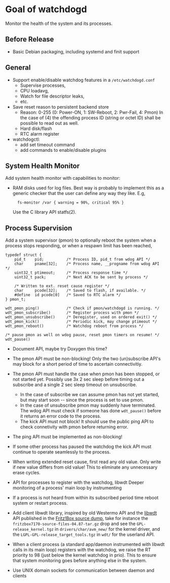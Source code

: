 Goal of watchdogd
=================

Monitor the health of the system and its processes.

Before Release
--------------

* Basic Debian packaging, including systemd and finit support


General
-------

* Support enable/disable watchdog features in a `/etc/watchdogd.conf`
  - Supervise processes,
  - CPU loadavg,
  - Watch for file descriptor leaks,
  - etc.
* Save reset reason to persistent backend store
  - Reason: 0-255 (0: Power-ON, 1: SW-Reboot, 2: Pwr-Fail, 4: Pmon)
    In the case of (4) the offending process ID (string or octet ID)
    shall be possible to read out as well.
  - Hard disk/flash
  - RTC alarm register
* watchdogctl:
  - add set timeout command
  - add commands to enable/disable plugins


System Health Monitor
---------------------

Add system health monitor with capabilities to monitor:

* RAM disks used for log files.  Best way is probably to implement this
  as a generic checker that the user can define any way they like.  E.g,

        fs-monitor /var { warning = 90%, critical 95% }

  Use the C library API statfs(2).


Process Supervision
-------------------

Add a system supervisor (pmon) to optionally reboot the system when a
process stops responding, or when a respawn limit has been reached, 

    typedef struct {
        pid_t    pid;          /* Process ID, pid_t from wdog API */
        char     pname[32];    /* Process name, __progname from wdog API */
        uint32_t ptimeout;     /* Process response time */
        uint32_t pack;         /* Next ACK to be sent by process */
    
        /* Written to ext. reset cause register */
        char     pcode[32];    /* Saved to flash, if available. */
        #define  id pcode[0]   /* Saved to RTC alarm */
    } pmon_t;
    
    wdt_pmon_ping()            /* Check if pmon/watchdogd is running. */
    wdt_pmon_subscribe()       /* Register process with pmon */
    wdt_pmon_unsubscribe()     /* Deregister, used on ordered exit() */
    wdt_pmon_kick()            /* Periodic kick, may change ptimeout */
    wdt_pmon_reboot()          /* Watchdog reboot from process */
    
    /* pause pmon as well on wdog pause, reset pmon timers on resume! */
    wdt_pause()

* Document API, maybe try Doxygen this time?
* The pmon API must be non-blocking!  Only the two (un)subscribe API's
  may block for a short period of time to ascertain connectivitiy.
* The pmon API must handle the case when pmon has been stopped, or
  not started yet.  Possibly use 3x 2 sec sleep before timing out
  a subscribe and a single 2 sec sleep timeout on unsubscribe.
  * In the case of subscribe we can assume pmon has not yet started,
    but may start soon -- since the process is set to use pmon.
  * In the case of unsubscribe pmon may suddenly have terminated.  The
    wdog API must check if someone has done `wdt_pause()` before it
    returns an error code to the process.
  * The kick API must not block!  It should use the public ping API
    to check connetivity with pmon before returning error.	
* The ping API must be implemented as non-blocking!
* If some other process has paused the watchdog the kick API must
  continue to operate seamlessly to the process.

* When writing extended reset cause, first read any old value.  Only
  write if new value differs from old value!  This to eliminate any
  unnecessary erase cycles.

* API for processes to register with the watchdog, libwdt Deeper
  monitoring of a process' main loop by instrumenting
* If a process is not heard from within its subscribed period time
  reboot system or restart process.
* Add client libwdt library, inspired by old Westermo API and the
  [libwdt][] API published in the [Fritz!Box source dump][], take for
  instance the `fritzbox7170-source-files-04.87-tar.gz` drop and see the
  `GPL-release_kernel.tgz` in `drivers/char/avm_new/` for the kernel
  driver, and the `LGPL-GPL-release_target_tools.tgz` in `wdt/` for the
  userland API.
* When a client process (a standard app/daemon instrumented with libwdt
  calls in its main loop) registers with the watchdog, we raise the RT
  priority to 98 (just below the kernel watchdog in prio).  This to
  ensure that system monitoring goes before anything else in the system.
* Use UNIX domain sockets for communication between daemon and clients

[libwdt]:                http://www.wehavemorefun.de/fritzbox/Libwdt.so
[Fritz!Box source dump]: ftp://ftp.avm.de/fritz.box/fritzbox.fon_wlan_7170/x_misc/opensrc/

<!--
  -- Local Variables:
  -- mode: markdown
  -- End:
  -->
